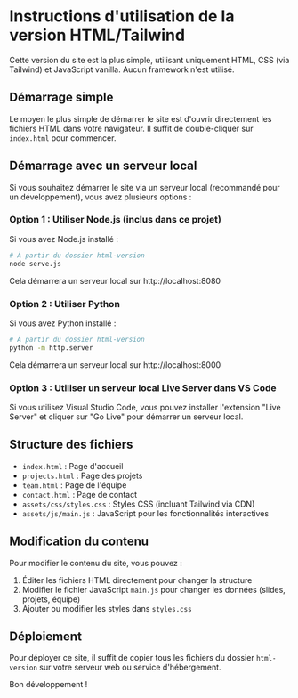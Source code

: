 # Instructions d'utilisation de la version HTML/Tailwind

Cette version du site est la plus simple, utilisant uniquement HTML, CSS (via Tailwind) et JavaScript vanilla. Aucun framework n'est utilisé.

## Démarrage simple

Le moyen le plus simple de démarrer le site est d'ouvrir directement les fichiers HTML dans votre navigateur. Il suffit de double-cliquer sur `index.html` pour commencer.

## Démarrage avec un serveur local

Si vous souhaitez démarrer le site via un serveur local (recommandé pour un développement), vous avez plusieurs options :

### Option 1 : Utiliser Node.js (inclus dans ce projet)

Si vous avez Node.js installé :

```bash
# À partir du dossier html-version
node serve.js
```

Cela démarrera un serveur local sur http://localhost:8080

### Option 2 : Utiliser Python

Si vous avez Python installé :

```bash
# À partir du dossier html-version
python -m http.server
```

Cela démarrera un serveur local sur http://localhost:8000

### Option 3 : Utiliser un serveur local Live Server dans VS Code

Si vous utilisez Visual Studio Code, vous pouvez installer l'extension "Live Server" et cliquer sur "Go Live" pour démarrer un serveur local.

## Structure des fichiers

- `index.html` : Page d'accueil
- `projects.html` : Page des projets
- `team.html` : Page de l'équipe
- `contact.html` : Page de contact
- `assets/css/styles.css` : Styles CSS (incluant Tailwind via CDN)
- `assets/js/main.js` : JavaScript pour les fonctionnalités interactives

## Modification du contenu

Pour modifier le contenu du site, vous pouvez :

1. Éditer les fichiers HTML directement pour changer la structure
2. Modifier le fichier JavaScript `main.js` pour changer les données (slides, projets, équipe)
3. Ajouter ou modifier les styles dans `styles.css`

## Déploiement

Pour déployer ce site, il suffit de copier tous les fichiers du dossier `html-version` sur votre serveur web ou service d'hébergement.

Bon développement !